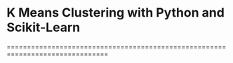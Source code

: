 # K Means Clustering with Python and Scikit-Learn


===============================================================================

